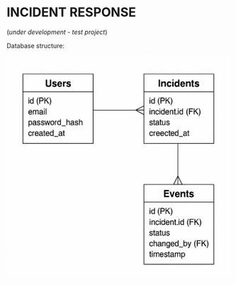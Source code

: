 # INCIDENT RESPONSE

(*under development - test project*)


Database structure:

![Diagram](db_struct.png)